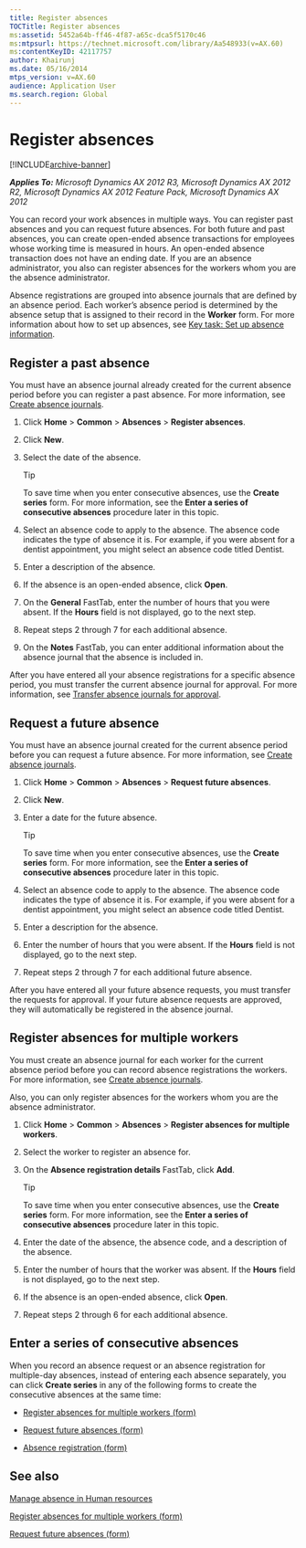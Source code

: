 ```yaml
---
title: Register absences
TOCTitle: Register absences
ms:assetid: 5452a64b-ff46-4f87-a65c-dca5f5170c46
ms:mtpsurl: https://technet.microsoft.com/library/Aa548933(v=AX.60)
ms:contentKeyID: 42117757
author: Khairunj
ms.date: 05/16/2014
mtps_version: v=AX.60
audience: Application User
ms.search.region: Global
---
```


# Register absences 


[!INCLUDE[archive-banner](includes/archive-banner.md)]


_**Applies To:** Microsoft Dynamics AX 2012 R3, Microsoft Dynamics AX 2012 R2, Microsoft Dynamics AX 2012 Feature Pack, Microsoft Dynamics AX 2012_

You can record your work absences in multiple ways. You can register past absences and you can request future absences. For both future and past absences, you can create open-ended absence transactions for employees whose working time is measured in hours. An open-ended absence transaction does not have an ending date. If you are an absence administrator, you also can register absences for the workers whom you are the absence administrator.

Absence registrations are grouped into absence journals that are defined by an absence period. Each worker’s absence period is determined by the absence setup that is assigned to their record in the **Worker** form. For more information about how to set up absences, see [Key task: Set up absence information](key-task-set-up-absence-information.md).

## Register a past absence

You must have an absence journal already created for the current absence period before you can register a past absence. For more information, see [Create absence journals](create-absence-journals.md).

1.  Click **Home** \> **Common** \> **Absences** \> **Register absences**.

2.  Click **New**.

3.  Select the date of the absence.
    

    > [!TIP]
    > <P>To save time when you enter consecutive absences, use the <STRONG>Create series</STRONG> form. For more information, see the <STRONG>Enter a series of consecutive absences</STRONG> procedure later in this topic.</P>



4.  Select an absence code to apply to the absence. The absence code indicates the type of absence it is. For example, if you were absent for a dentist appointment, you might select an absence code titled Dentist.

5.  Enter a description of the absence.

6.  If the absence is an open-ended absence, click **Open**.

7.  On the **General** FastTab, enter the number of hours that you were absent. If the **Hours** field is not displayed, go to the next step.

8.  Repeat steps 2 through 7 for each additional absence.

9.  On the **Notes** FastTab, you can enter additional information about the absence journal that the absence is included in.

After you have entered all your absence registrations for a specific absence period, you must transfer the current absence journal for approval. For more information, see [Transfer absence journals for approval](transfer-absence-journals-for-approval.md).

## Request a future absence

You must have an absence journal created for the current absence period before you can request a future absence. For more information, see [Create absence journals](create-absence-journals.md).

1.  Click **Home** \> **Common** \> **Absences** \> **Request future absences**.

2.  Click **New**.

3.  Enter a date for the future absence.
    

    > [!TIP]
    > <P>To save time when you enter consecutive absences, use the <STRONG>Create series</STRONG> form. For more information, see the <STRONG>Enter a series of consecutive absences</STRONG> procedure later in this topic.</P>



4.  Select an absence code to apply to the absence. The absence code indicates the type of absence it is. For example, if you were absent for a dentist appointment, you might select an absence code titled Dentist.

5.  Enter a description for the absence.

6.  Enter the number of hours that you were absent. If the **Hours** field is not displayed, go to the next step.

7.  Repeat steps 2 through 7 for each additional future absence.

After you have entered all your future absence requests, you must transfer the requests for approval. If your future absence requests are approved, they will automatically be registered in the absence journal.

## Register absences for multiple workers

You must create an absence journal for each worker for the current absence period before you can record absence registrations the workers. For more information, see [Create absence journals](create-absence-journals.md).

Also, you can only register absences for the workers whom you are the absence administrator.

1.  Click **Home** \> **Common** \> **Absences** \> **Register absences for multiple workers**.

2.  Select the worker to register an absence for.

3.  On the **Absence registration details** FastTab, click **Add**.
    

    > [!TIP]
    > <P>To save time when you enter consecutive absences, use the <STRONG>Create series</STRONG> form. For more information, see the <STRONG>Enter a series of consecutive absences</STRONG> procedure later in this topic.</P>



4.  Enter the date of the absence, the absence code, and a description of the absence.

5.  Enter the number of hours that the worker was absent. If the **Hours** field is not displayed, go to the next step.

6.  If the absence is an open-ended absence, click **Open**.

7.  Repeat steps 2 through 6 for each additional absence.

## Enter a series of consecutive absences

When you record an absence request or an absence registration for multiple-day absences, instead of entering each absence separately, you can click **Create series** in any of the following forms to create the consecutive absences at the same time:

  - [Register absences for multiple workers (form)](https://technet.microsoft.com/library/aa554509\(v=ax.60\))

  - [Request future absences (form)](https://technet.microsoft.com/library/aa556621\(v=ax.60\))

  - [Absence registration (form)](https://technet.microsoft.com/library/aa585058\(v=ax.60\))

## See also

[Manage absence in Human resources](manage-absence-in-human-resources.md)

[Register absences for multiple workers (form)](https://technet.microsoft.com/library/aa554509\(v=ax.60\))

[Request future absences (form)](https://technet.microsoft.com/library/aa556621\(v=ax.60\))

  


